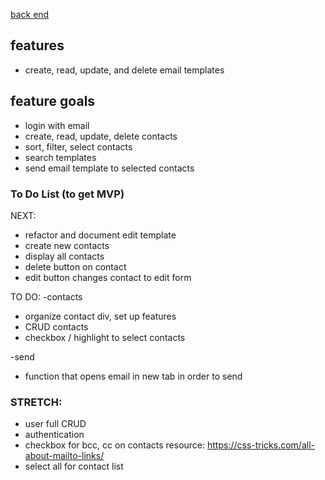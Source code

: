 <a href="https://github.com/cooljasonmelton/email-automater-backend"> back end </a>


## features
* create, read, update, and delete email templates

## feature goals
* login with email
* create, read, update, delete contacts
* sort, filter, select contacts
* search templates
* send email template to selected contacts


### To Do List (to get MVP)

NEXT: 
* refactor and document edit template
* create new contacts
* display all contacts
* delete button on contact
* edit button changes contact to edit form

TO DO:
-contacts
* organize contact div, set up features
* CRUD contacts
* checkbox / highlight to select contacts

-send
* function that opens email in new tab in order to send 

### STRETCH:
* user full CRUD
* authentication
* checkbox for bcc, cc on contacts resource: https://css-tricks.com/all-about-mailto-links/
* select all for contact list

